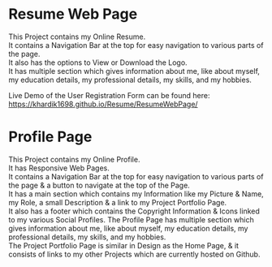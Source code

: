 # Resume Web Page

This Project contains my Online Resume.\
It contains a Navigation Bar at the top for easy navigation to various parts of the page.\
It also has the options to View or Download the Logo.\
It has multiple section which gives information about me, like about myself, my education details, my professional details, my skills, and my hobbies.

Live Demo of the User Registration Form can be found here:
https://khardik1698.github.io/Resume/ResumeWebPage/

# Profile Page

This Project contains my Online Profile.\
It has Responsive Web Pages.\
It contains a Navigation Bar at the top for easy navigation to various parts of the page & a button to navigate at the top of the Page.\
It has a main section which contains my Information like my Picture & Name, my Role, a small Description & a link to my Project Portfolio Page.\
It also has a footer which contains the Copyright Information & Icons linked to my various Social Profiles.
The Profile Page has multiple section which gives information about me, like about myself, my education details, my professional details, my skills, and my hobbies.\
The Project Portfolio Page is similar in Design as the Home Page, & it consists of links to my other Projects which are currently hosted on Github.
